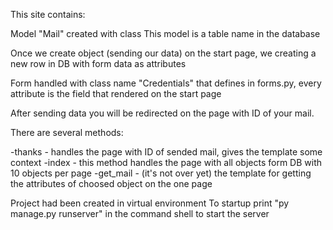 This site contains:

Model "Mail" created with class
This model is a table name in the database

Once we create object (sending our data) on the start page, we creating a new row in DB with form data as attributes

Form handled with class name "Credentials" that defines in forms.py, every attribute is the field that rendered on the start page

After sending data you will be redirected on the page with ID of your mail.

There are several methods:

-thanks - handles the page with ID of sended mail, gives the template some context
-index - this method handles the page with all objects form DB with 10 objects per page
-get_mail - (it's not over yet) the template for getting the attributes of choosed object on the one page

Project had been created in virtual environment
To startup print "py manage.py runserver" in the command shell to start the server  
